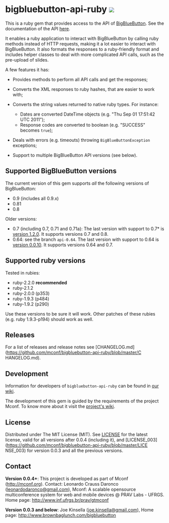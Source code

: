 # bigbluebutton-api-ruby [<img src="http://travis-ci.org/mconf/bigbluebutton-api-ruby.png"/>](http://travis-ci.org/mconf/bigbluebutton-api-ruby)

This is a ruby gem that provides access to the API of
[BigBlueButton](http://bigbluebutton.org). See the documentation of the API
[here](http://code.google.com/p/bigbluebutton/wiki/API).

It enables a ruby application to interact with BigBlueButton by calling ruby
methods instead of HTTP requests, making it a lot easier to interact with
BigBlueButton. It also formats the responses to a ruby-friendly format and
includes helper classes to deal with more complicated API calls, such as the
pre-upload of slides.

A few features it has:

* Provides methods to perform all API calls and get the responses;
* Converts the XML responses to ruby hashes, that are easier to work with;
* Converts the string values returned to native ruby types. For instance:
  * Dates are converted DateTime objects (e.g. "Thu Sep 01 17:51:42 UTC
    2011");
  * Response codes are converted to boolean (e.g. "SUCCESS" becomes
    `true`);

* Deals with errors (e.g. timeouts) throwing `BigBlueButtonException`
  exceptions;
* Support to multiple BigBlueButton API versions (see below).


## Supported BigBlueButton versions

The current version of this gem supports *all* the following versions of
BigBlueButton:

* 0.9 (includes all 0.9.x)
* 0.81
* 0.8


Older versions:

* 0.7 (including 0.7, 0.71 and 0.71a): The last version with support to 0.7*
  is [version
  1.2.0](https://github.com/mconf/bigbluebutton-api-ruby/tree/v1.2.0). It
  supports versions 0.7 and 0.8.
* 0.64: see the branch `api-0.64`. The last version with support to 0.64 is
  [version
  0.0.10](https://github.com/mconf/bigbluebutton-api-ruby/tree/v0.0.10). It
  supports versions 0.64 and 0.7.


## Supported ruby versions

Tested in rubies:

* ruby-2.2.0 **recommended**
* ruby-2.1.2
* ruby-2.0.0 (p353)
* ruby-1.9.3 (p484)
* ruby-1.9.2 (p290)


Use these versions to be sure it will work. Other patches of these rubies
(e.g. ruby 1.9.3-p194) should work as well.

## Releases

For a list of releases and release notes see
[CHANGELOG.md](https://github.com/mconf/bigbluebutton-api-ruby/blob/master/C
HANGELOG.md).

## Development

Information for developers of `bigbluebutton-api-ruby` can be found in [our
wiki](https://github.com/mconf/bigbluebutton-api-ruby/wiki).

The development of this gem is guided by the requirements of the project
Mconf. To know more about it visit the [project's
wiki](https://github.com/mconf/wiki/wiki).

## License

Distributed under The MIT License (MIT). See
[LICENSE](https://github.com/mconf/bigbluebutton-api-ruby/blob/master/LICENSE)
for the latest license, valid for all versions after 0.0.4 (including it), and
[LICENSE_003](https://github.com/mconf/bigbluebutton-api-ruby/blob/master/LICE
NSE_003) for version 0.0.3 and all the previous versions.

## Contact

**Version 0.0.4+**: This project is developed as part of Mconf
(http://mconf.org). Contact: Leonardo Crauss Daronco
(leonardodaronco@gmail.com), Mconf: A scalable opensource multiconference
system for web and mobile devices @ PRAV Labs - UFRGS. Home page:
http://www.inf.ufrgs.br/prav/gtmconf

**Version 0.0.3 and below**: Joe Kinsella (joe.kinsella@gmail.com), Home page:
http://www.brownbaglunch.com/bigbluebutton
